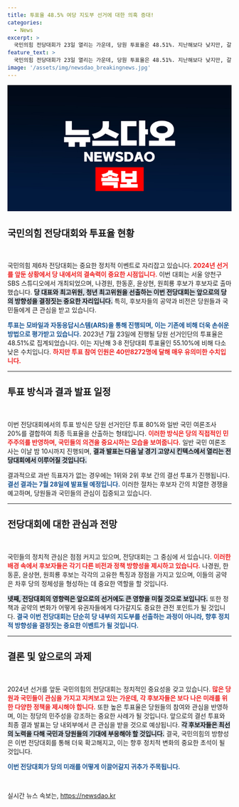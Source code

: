```yaml
---
title: 투표율 48.5% 여당 지도부 선거에 대한 의혹 증대!
categories:
  - News
excerpt: >
  국민의힘 전당대회가 23일 열리는 가운데, 당원 투표율은 48.51%. 지난해보다 낮지만, 갈수록 뜨거워지는 관심 속, 최종 성적은 어떻게 나올까? 결선 투표 여부에도 시선 집중!
feature_text: >
  국민의힘 전당대회가 23일 열리는 가운데, 당원 투표율은 48.51%. 지난해보다 낮지만, 갈수록 뜨거워지는 관심 속, 최종 성적은 어떻게 나올까? 결선 투표 여부에도 시선 집중!
image: '/assets/img/newsdao_breakingnews.jpg'
---
```


<p><img src="/assets/img/newsdao_breakingnews.jpg" alt="cryptoinkorea 속보" /></p>

<h2 data-ke-size="size26">국민의힘 전당대회와 투표율 현황</h2>

<p data-ke-size="size16">&nbsp;</p>

<p>국민의힘 제6차 전당대회는 중요한 정치적 이벤트로 자리잡고 있습니다. <b><span style="color: #ee2323;">2024년 선거를 앞둔 상황에서 당 내에서의 결속력이 중요한 시점입니다.</span></b> 이번 대회는 서울 양천구 SBS 스튜디오에서 개최되었으며, 나경원, 한동훈, 윤상현, 원희룡 후보가 후보자로 출마했습니다. <b><span style="background-color: #21538527;">당 대표와 최고위원, 청년 최고위원을 선출하는 이번 전당대회는 앞으로의 당의 방향성을 결정짓는 중요한 자리입니다.</span></b> 특히, 후보자들의 공약과 비전은 당원들과 국민들에게 큰 관심을 받고 있습니다. </p>

<p><b><span style="color: #1a5490;">투표는 모바일과 자동응답시스템(ARS)을 통해 진행되며, 이는 기존에 비해 더욱 손쉬운 방법으로 평가받고 있습니다.</span></b> 2023년 7월 23일에 진행될 당원 선거인단의 투표율은 48.51%로 집계되었습니다. 이는 지난해 3·8 전당대회 투표율인 55.10%에 비해 다소 낮은 수치입니다. <b><span style="color: #ee2323;">하지만 투표 참여 인원은 40만8272명에 달해 매우 유의미한 수치입니다.</span></b> </p>

<hr/>

<h2 data-ke-size="size26">투표 방식과 결과 발표 일정</h2>

<p data-ke-size="size16">&nbsp;</p>

<p>이번 전당대회에서의 투표 방식은 당원 선거인단 투표 80%와 일반 국민 여론조사 20%를 결합하여 최종 득표율을 산출하는 형태입니다. <b><span style="color: #ee2323;">이러한 방식은 당의 직접적인 민주주의를 반영하며, 국민들의 의견을 중요시하는 모습을 보여줍니다.</span></b> 일반 국민 여론조사는 이날 밤 10시까지 진행되며, <b><span style="background-color: #21538527;">결과 발표는 다음 날 경기 고양시 킨텍스에서 열리는 전당대회에서 이루어질 것입니다.</span></b></p>

<p>결과적으로 과반 득표자가 없는 경우에는 1위와 2위 후보 간의 결선 투표가 진행됩니다. <b><span style="color: #1a5490;">결선 결과는 7월 28일에 발표될 예정입니다.</span></b> 이러한 절차는 후보자 간의 치열한 경쟁을 예고하며, 당원들과 국민들의 관심이 집중되고 있습니다. </p>

<hr/>

<h2 data-ke-size="size26">전당대회에 대한 관심과 전망</h2>

<p data-ke-size="size16">&nbsp;</p>

<p>국민들의 정치적 관심은 점점 커지고 있으며, 전당대회는 그 중심에 서 있습니다. <b><span style="color: #ee2323;">이러한 배경 속에서 후보자들은 각기 다른 비전과 정책 방향성을 제시하고 있습니다.</span></b> 나경원, 한동훈, 윤상현, 원희룡 후보는 각각의 고유한 특징과 장점을 가지고 있으며, 이들의 공약은 차후 당의 정체성을 형성하는 데 중요한 역할을 할 것입니다. </p>

<p><b><span style="background-color: #21538527;">넷째, 전당대회의 영향력은 앞으로의 선거에도 큰 영향을 미칠 것으로 보입니다.</span></b> 또한 정책과 공약의 변화가 어떻게 유권자들에게 다가갈지도 중요한 관전 포인트가 될 것입니다. <b><span style="color: #1a5490;">결국 이번 전당대회는 단순히 당 내부의 지도부를 선출하는 과정이 아니라, 향후 정치적 방향성을 결정짓는 중요한 이벤트가 될 것입니다.</span></b> </p>

<hr/>

<h2 data-ke-size="size26">결론 및 앞으로의 과제</h2>

<p data-ke-size="size16">&nbsp;</p>

<p>2024년 선거를 앞둔 국민의힘의 전당대회는 정치적인 중요성을 갖고 있습니다. <b><span style="color: #ee2323;">많은 당원과 국민들이 관심을 가지고 지켜보고 있는 가운데, 각 후보자들은 보다 나은 미래를 위한 다양한 정책을 제시해야 합니다.</span></b> 또한 높은 투표율은 당원들의 참여와 관심을 반영하며, 이는 정당의 민주성을 강조하는 중요한 사례가 될 것입니다. 앞으로의 결선 투표와 최종 결과 발표는 당 내외부에서 큰 관심을 받을 것으로 예상됩니다. <b><span style="background-color: #21538527;">각 후보자들은 최선의 노력을 다해 국민과 당원들의 기대에 부응해야 할 것입니다.</span></b> 결국, 국민의힘의 방향성은 이번 전당대회를 통해 더욱 확고해지고, 이는 향후 정치적 변화의 중요한 초석이 될 것입니다. </p>

<p><b><span style="color: #1a5490;">이번 전당대회가 당의 미래를 어떻게 이끌어갈지 귀추가 주목됩니다.</span></b> </p>

<p data-ke-size="size16">&nbsp;</p>
실시간 뉴스 속보는, <a href="https://newsdao.kr" rel="dofollow">https://newsdao.kr</a>


